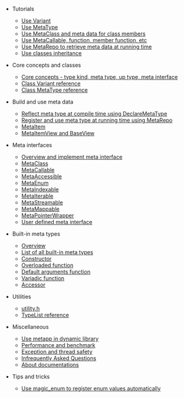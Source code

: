 - Tutorials
	- [Use Variant](doc/tutorial/tutorial_variant.md)
	- [Use MetaType](doc/tutorial/tutorial_metatype.md)
	- [Use MetaClass and meta data for class members](doc/tutorial/tutorial_metaclass.md)
	- [Use MetaCallable, function, member function, etc](doc/tutorial/tutorial_callable.md)
	- [Use MetaRepo to retrieve meta data at running time](doc/tutorial/tutorial_metarepo.md)
	- [Use classes inheritance](doc/tutorial/tutorial_metaclass_inheritance.md)

- Core concepts and classes
	- [Core concepts - type kind, meta type, up type, meta interface](doc/core_concepts.md)
	- [Class Variant reference](doc/variant.md)
	- [Class MetaType reference](doc/metatype.md)

- Build and use meta data
	- [Reflect meta type at compile time using DeclareMetaType](doc/declaremetatype.md)
	- [Register and use meta type at running time using MetaRepo](doc/metarepo.md)
	- [MetaItem](doc/metaitem.md)
	- [MetaItemView and BaseView](doc/views.md)

- Meta interfaces
	- [Overview and implement meta interface](doc/meta_interface_overview.md)
	- [MetaClass](doc/interfaces/metaclass.md)
	- [MetaCallable](doc/interfaces/metacallable.md)
	- [MetaAccessible](doc/interfaces/metaaccessible.md)
	- [MetaEnum](doc/interfaces/metaenum.md)
	- [MetaIndexable](doc/interfaces/metaindexable.md)
	- [MetaIterable](doc/interfaces/metaiterable.md)
	- [MetaStreamable](doc/interfaces/metastreamable.md)
	- [MetaMappable](doc/interfaces/metamappable.md)
	- [MetaPointerWrapper](doc/interfaces/metapointerwrapper.md)
	- [User defined meta interface](doc/interfaces/metauser.md)

- Built-in meta types
	- [Overview](doc/metatypes/overview_metatypes.md)
	- [List of all built-in meta types](doc/metatypes/list_all.md)
	- [Constructor](doc/metatypes/constructor.md)
	- [Overloaded function](doc/metatypes/overloaded_function.md)
	- [Default arguments function](doc/metatypes/default_args_function.md)
	- [Variadic function](doc/metatypes/variadic_function.md)
	- [Accessor](doc/metatypes/accessor.md)

- Utilities
	- [utility.h](doc/utilities/utility.md)
	- [TypeList reference](doc/utilities/typelist.md)

- Miscellaneous
	- [Use metapp in dynamic library](doc/dynamic_library.md)
	- [Performance and benchmark](doc/benchmark.md)
	- [Exception and thread safety](doc/exception_thread_safety.md)
	- [Infrequently Asked Questions](doc/faq.md)
	- [About documentations](doc/about_document.md)

- Tips and tricks
	- [Use magic_enum to register enum values automatically](doc/tips/magic_enum.md)

